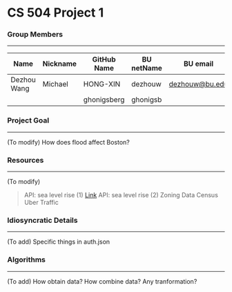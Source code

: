 # CS 504 Project 1
### Group Members
---
|Name       |Nickname |GitHub Name|BU netName |BU email      |
|-----------|---------|-----------|-----------|--------------|
|Dezhou Wang|Michael  |HONG-XIN   |dezhouw    |dezhouw@bu.edu|
|           |         |ghonigsberg|ghonigsb   |              |

### Project Goal
---
(To modify) How does flood affect Boston?


### Resources
---
(To modify)
> API: sea level rise (1) [Link](http://bostonopendata-boston.opendata.arcgis.com/datasets/9inch-sea-level-rise-1pct-annual-flood?geometry=-71.151%2C42.334%2C-70.931%2C42.379&selectedAttribute=Shape__Area)
> API: sea level rise (2)
> Zoning Data
> Census
> Uber Traffic

### Idiosyncratic Details
---
(To add) Specific things in auth.json

### Algorithms
---
(To add) How obtain data? How combine data? Any tranformation?
